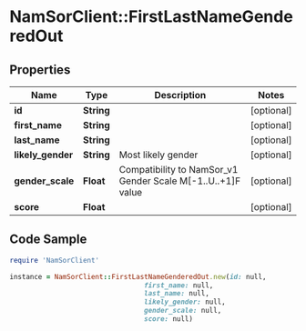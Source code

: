 # NamSorClient::FirstLastNameGenderedOut

## Properties
Name | Type | Description | Notes
------------ | ------------- | ------------- | -------------
**id** | **String** |  | [optional] 
**first_name** | **String** |  | [optional] 
**last_name** | **String** |  | [optional] 
**likely_gender** | **String** | Most likely gender | [optional] 
**gender_scale** | **Float** | Compatibility to NamSor_v1 Gender Scale M[-1..U..+1]F value | [optional] 
**score** | **Float** |  | [optional] 

## Code Sample

```ruby
require 'NamSorClient'

instance = NamSorClient::FirstLastNameGenderedOut.new(id: null,
                                 first_name: null,
                                 last_name: null,
                                 likely_gender: null,
                                 gender_scale: null,
                                 score: null)
```


